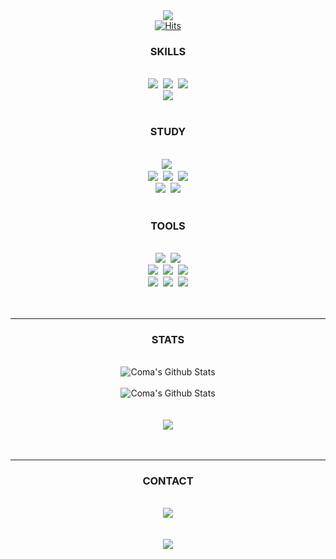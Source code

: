 <div align="center">
  <img src="https://capsule-render.vercel.app/api?type=waving&color=0:000000&height=300&section=header&text=COMA'S%20GITHUB&fontSize=70&fontColor=FFFFFF&fontAlignY=30&desc=Per%20Aspera%20Ad%20Astra.&descAlign=50&descAlignY=50&animation=twinkling" />
</div>
<div align="center">
  <a href="https://myhits.vercel.app"><img src="https://myhits.vercel.app/api/hit/https%3A%2F%2Fgithub.com%2FComaHub?color=blue&label=Hits&size=small" alt="Hits" /></a>
</div>
<h3 align="center">SKILLS</h3>
<br>
<div align="center">
  <img src="https://img.shields.io/badge/html5-000000.svg?style=for-the-badge&logo=html5&logoColor=white" />&nbsp
  <img src="https://img.shields.io/badge/css3-000000.svg?style=for-the-badge&logo=css3&logoColor=white" />&nbsp
  <img src="https://img.shields.io/badge/javascript-000000.svg?style=for-the-badge&logo=javascript&logoColor=white" />
</div>
<div align="center">
  <img src="https://img.shields.io/badge/java-000000.svg?style=for-the-badge&logo=buyMeACoffee&logoColor=white" />
</div>
<br>
<h3 align="center">STUDY</h3>
<br>
<div align="center">
  <img src="https://img.shields.io/badge/jquery-000000.svg?style=for-the-badge&logo=jquery&logoColor=white" />&nbsp
</div>
<div align="center">
  <img src="https://img.shields.io/badge/spring-000000.svg?style=for-the-badge&logo=spring&logoColor=white" />&nbsp
  <img src="https://img.shields.io/badge/spring%20boot-000000.svg?style=for-the-badge&logo=springBoot&logoColor=white" />&nbsp
  <img src="https://img.shields.io/badge/jsp-000000.svg?style=for-the-badge&logo=polymerProject&logoColor=white" />
</div>
<div align="center">
  <img src="https://img.shields.io/badge/sql-000000.svg?style=for-the-badge&logo=liquibase&logoColor=white" />&nbsp
  <img src="https://img.shields.io/badge/amazon%20ws-000000.svg?style=for-the-badge&logo=icloud&logoColor=white" />
</div>
<br>
<h3 align="center">TOOLS</h3>
<br>
<div align="center">
  <img src="https://img.shields.io/badge/git-000000.svg?style=for-the-badge&logo=git&logoColor=white" />&nbsp
  <img src="https://img.shields.io/badge/github-000000.svg?style=for-the-badge&logo=github&logoColor=white" />
</div>
<div align="center">
  <img src="https://img.shields.io/badge/discord-000000.svg?style=for-the-badge&logo=discord&logoColor=white" />&nbsp
  <img src="https://img.shields.io/badge/notion-000000.svg?style=for-the-badge&logo=notion&logoColor=white" />&nbsp
  <img src="https://img.shields.io/badge/slack-000000.svg?style=for-the-badge&logo=slack&logoColor=white" />
</div>
<div align="center">
  <img src="https://img.shields.io/badge/vs%20code-000000.svg?style=for-the-badge&logo=codecademy&logoColor=white" />&nbsp
  <img src="https://img.shields.io/badge/intellij-000000.svg?style=for-the-badge&logo=intellijidea&logoColor=white" />&nbsp
  <img src="https://img.shields.io/badge/eclipse-000000.svg?style=for-the-badge&logo=eclipse&logoColor=white" />
</div>
<br>
<br>
<hr>
<h3 align="center">STATS</h3>
<br>
<div align="center">
  <img src="https://github-readme-stats.vercel.app/api/top-langs/?username=ComaHub&layout=compact&theme=dark&count_private=true" alt="Coma's Github Stats" />
</div>
<br>
<div align="center">
  <img src="https://github-readme-stats.vercel.app/api?username=ComaHub&show_icons=true&theme=dark&count_private=true" alt="Coma's Github Stats" />
</div>
<br>
<br>
<div align="center">
  <img src="http://mazassumnida.wtf/api/v2/generate_badge?boj=livecode" />
</div>
<br>
<br>
<hr>
<h3 align="center">CONTACT</h3>
<br>
<div align="center">
  <a href="mailto:comasocean@gmail.com">
    <img src="https://img.shields.io/badge/GMAIL-000000?style=for-the-badge&logo=gmail&logoColor=white"/>
  </a>
</div>
<br>
<br>
<div align="center">
  <img src="https://capsule-render.vercel.app/api?type=waving&color=0:000000&height=150&section=footer" />
</div>
